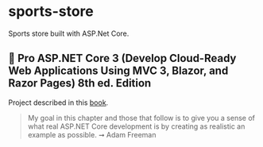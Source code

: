 # sports-store
Sports store built with ASP.Net Core.

## :book: Pro ASP.NET Core 3 (Develop Cloud-Ready Web Applications Using MVC 3, Blazor, and Razor Pages) 8th ed. Edition
Project described in this [book](https://www.amazon.com/Adam-Freeman/dp/1484254392).

> My goal in this chapter and those that follow is to give you a sense of what real ASP.NET Core development is by creating
as realistic an example as possible.
> ➞ Adam Freeman
